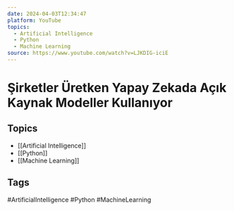 ```yaml
---
date: 2024-04-03T12:34:47
platform: YouTube
topics:
  - Artificial Intelligence
  - Python
  - Machine Learning
source: https://www.youtube.com/watch?v=LJKDIG-iciE
---
```

# Şirketler Üretken Yapay Zekada Açık Kaynak Modeller Kullanıyor

## Topics
- [[Artificial Intelligence]]
- [[Python]]
- [[Machine Learning]]

## Tags
#ArtificialIntelligence #Python #MachineLearning